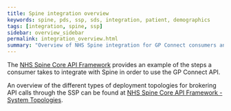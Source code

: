 ```yaml
---
title: Spine integration overview
keywords: spine, pds, ssp, sds, integration, patient, demographics
tags: [integration, spine, ssp]
sidebar: overview_sidebar
permalink: integration_overview.html
summary: "Overview of NHS Spine integration for GP Connect consumers and providers"
---
```


The [NHS Spine Core API Framework](https://developer.nhs.uk/apis/spine-core-1-0/integration_example_gpconnect.html) provides an example of the steps a consumer takes to integrate with Spine in order to use the GP Connect API. 

An overview of the different types of deployment topologies for brokering API calls through the SSP can be found at [NHS Spine Core API Framework - System Topologies](https://developer.nhs.uk/apis/spine-core-1-0/ssp_system_topologies.html).